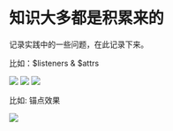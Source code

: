 # 知识大多都是积累来的


记录实践中的一些问题，在此记录下来。

比如：$listeners & $attrs

<img src="https://github.com/cfkis/less-to-more/blob/master/138CECBB-13EB-4df0-B2B2-0C4A60206465.png" />

<img src="https://github.com/cfkis/less-to-more/blob/master/22387E4D-50D5-4009-98E8-758D76A33294.png" />


<img src="https://github.com/cfkis/less-to-more/blob/master/A7B3332B-A8ED-43eb-A6AE-6D40317616EC.png" />

比如: 锚点效果

<img src="https://github.com/cfkis/less-to-more/blob/master/锚点实现效果图.png" />
